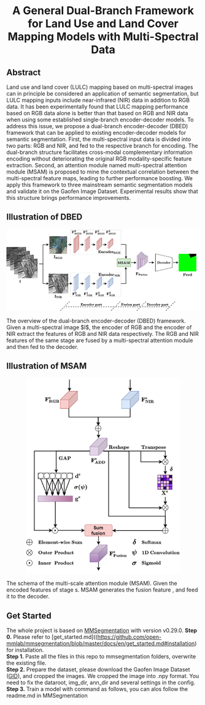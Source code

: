 <div align="center">
  
# A General Dual-Branch Framework for Land Use and Land Cover Mapping Models with Multi-Spectral Data
  
</div>

## Abstract

Land use and land cover (LULC) mapping based on multi-spectral images can in principle be considered an application of semantic segmentation, but LULC mapping inputs include near-infrared (NIR) data in addition to RGB data. It has been experimentally found that LULC mapping performance based on RGB data alone is better than that based on RGB and NIR data when using some established single-branch encoder-decoder models. To address this issue, we propose a dual-branch encoder-decoder (DBED) framework that can be applied to existing encoder-decoder models for semantic segmentation. First, the multi-spectral input data is divided into two parts: RGB and NIR, and fed to the respective branch for encoding. The dual-branch structure facilitates cross-modal complementary information encoding without deteriorating the original RGB modality-specific feature extraction. Second, an attention module named multi-spectral attention module (MSAM) is proposed to mine the contextual correlation between the multi-spectral feature maps, leading to further performance boosting. We apply this framework to three mainstream semantic segmentation models and validate it on the Gaofen Image Dataset. Experimental results show that this structure brings performance improvements.

## Illustration of DBED ##
<p align="center">
    <img src="./illustration/DBED.png"/ width="700">
</p>
The overview of the dual-branch encoder-decoder (DBED) framework. Given a multi-spectral image $I$, the encoder of RGB and the encoder of NIR extract the features of RGB and NIR data respectively. The RGB and NIR features of the same stage are fused by a multi-spectral attention module and then fed to the decoder.

## Illustration of MSAM ##

<p align="center">
    <img src="./illustration/MSAM.png"/ width="400">
</p>
The schema of the multi-scale attention module (MSAM). Given the encoded features of stage s. MSAM generates the fusion feature , and feed it to the decoder.


## Get Started ##

The whole project is based on [MMSegmentation](https://github.com/open-mmlab/mmsegmentation) with version v0.29.0.
**Step 0.** Please refer to [get_started.md]((https://github.com/open-mmlab/mmsegmentation/blob/master/docs/en/get_started.md#installation) for installation.<br>
**Step 1.** Paste all the files in this repo to mmsegmentation folders, overwrite the existing file.<br>
**Step 2.** Prepare the dataset, please download the Gaofen Image Dataset ([GID](https://x-ytong.github.io/project/GID.html)), and cropped the images. We cropped the image into .npy format. You need to fix the dataroot, img_dir, ann_dir and several settings in the config.<br>
**Step 3.** Train a model with command as follows, you can alos follow the readme.md in MMSegmentation<br>
